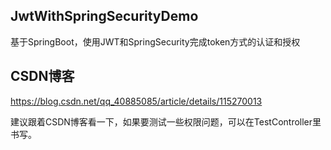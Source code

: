 ## JwtWithSpringSecurityDemo
基于SpringBoot，使用JWT和SpringSecurity完成token方式的认证和授权

## CSDN博客
https://blog.csdn.net/qq_40885085/article/details/115270013

建议跟着CSDN博客看一下，如果要测试一些权限问题，可以在TestController里书写。
